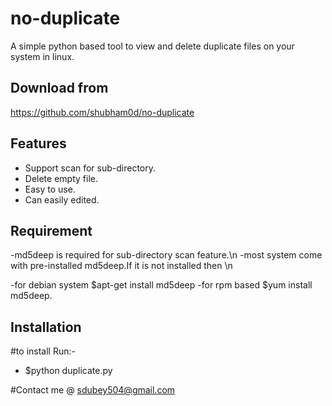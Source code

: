 # no-duplicate
A simple python based tool to view and delete duplicate files on your system in linux.

## Download from

https://github.com/shubham0d/no-duplicate

## Features

- Support scan for sub-directory.
- Delete empty file.
- Easy to use.
- Can easily edited.

## Requirement

-md5deep is required for sub-directory scan feature.\n
-most system come with pre-installed md5deep.If it is not installed then \n

-for debian system
$apt-get install md5deep
-for rpm based
$yum install md5deep.

## Installation

#to install Run:-
- $python duplicate.py

#Contact me @
sdubey504@gmail.com
